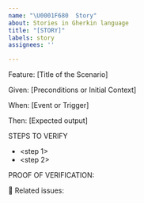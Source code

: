 ```yaml
---
name: "\U0001F680  Story"
about: Stories in Gherkin language
title: "[STORY]"
labels: story
assignees: ''

---
```


Feature: [Title of the Scenario]

Given:
[Preconditions or Initial Context]

When:
 [Event or Trigger]

Then:
 [Expected output]

STEPS TO VERIFY
* <step 1>
* <step 2>

PROOF OF VERIFICATION:

🔗 Related issues: 
